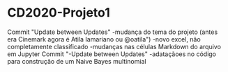 # CD2020-Projeto1
Commit "Update between Updates"
  -mudança do tema do projeto (antes era Cinemark agora é Atila Iamariano ou @oatila")
  -novo excel, não completamente classificado
  -mudanças nas células Markdown do arquivo em Jupyter
Commit "-Update between Updates"
  -adataçãoes no código para construção de um Naive Bayes multinomial
